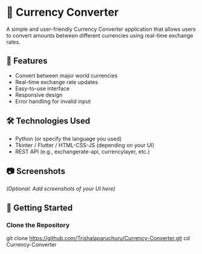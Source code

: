 # 💱 Currency Converter

A simple and user-friendly Currency Converter application that allows users to convert amounts between different currencies using real-time exchange rates.

## 🧠 Features

- Convert between major world currencies
- Real-time exchange rate updates
- Easy-to-use interface
- Responsive design
- Error handling for invalid input

## 🛠️ Technologies Used

- Python (or specify the language you used)
- Tkinter / Flutter / HTML-CSS-JS (depending on your UI)
- REST API (e.g., exchangerate-api, currencylayer, etc.)

## 📷 Screenshots

*(Optional: Add screenshots of your UI here)*

## 🚀 Getting Started

### Clone the Repository


git clone https://github.com/Trishalaparuchuru/Currency-Converter.git
cd Currency-Converter
